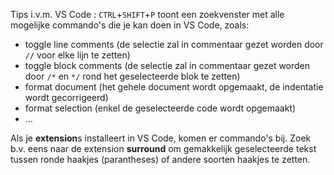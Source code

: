 Tips i.v.m. VS Code : `CTRL`+`SHIFT`+`P` toont een zoekvenster met alle mogelijke commando's die je kan doen in VS Code, zoals:

- toggle line comments (de selectie zal in commentaar gezet worden door `//` voor elke lijn te zetten)
- toggle block comments (de selectie zal in commentaar gezet worden door `/*` en `*/` rond het geselecteerde blok te zetten)
- format document (het gehele document wordt opgemaakt, de indentatie wordt gecorrigeerd)
- format selection (enkel de geselecteerde code wordt opgemaakt)
- ...

Als je **extension**s installeert in VS Code, komen er commando's bij. Zoek b.v. eens naar de extension **surround** om gemakkelijk geselecteerde tekst tussen ronde haakjes (parantheses) of andere soorten haakjes te zetten.
